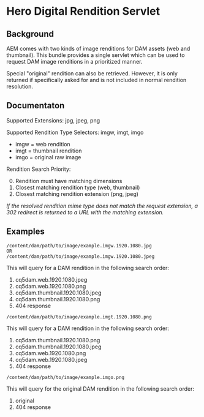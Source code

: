 Hero Digital Rendition Servlet
===================================

## Background

AEM comes with two kinds of image renditions for DAM assets (web and thumbnail). This bundle provides a single
servlet which can be used to request DAM image renditions in a prioritized manner.

Special "original" rendition can also be retrieved. However, it is only returned if specifically asked for and is not included in normal rendition resolution.

## Documentaton

Supported Extensions: jpg, jpeg, png

Supported Rendition Type Selectors: imgw, imgt, imgo

* imgw = web rendition
* imgt = thumbnail rendition
* imgo = original raw image

Rendition Search Priority:

0. Rendition must have matching dimensions
1. Closest matching rendition type (web, thumbnail)
2. Closest matching rendition extension (png, jpeg)

*If the resolved rendition mime type does not match the request extension, a 302 redirect is returned to a URL with the matching extension.*

## Examples

```
/content/dam/path/to/image/example.imgw.1920.1080.jpg
OR
/content/dam/path/to/image/example.imgw.1920.1080.jpeg
```
This will query for a DAM rendition in the following search order:

1. cq5dam.web.1920.1080.jpeg
2. cq5dam.web.1920.1080.png
3. cq5dam.thumbnail.1920.1080.jpeg
4. cq5dam.thumbnail.1920.1080.png
5. 404 response

```
/content/dam/path/to/image/example.imgt.1920.1080.png
```
This will query for a DAM rendition in the following search order:

1. cq5dam.thumbnail.1920.1080.png
2. cq5dam.thumbnail.1920.1080.jpeg
3. cq5dam.web.1920.1080.png
4. cq5dam.web.1920.1080.jpeg
5. 404 response

```
/content/dam/path/to/image/example.imgo.png
```
This will query for the original DAM rendition in the following search order:

1. original
2. 404 response